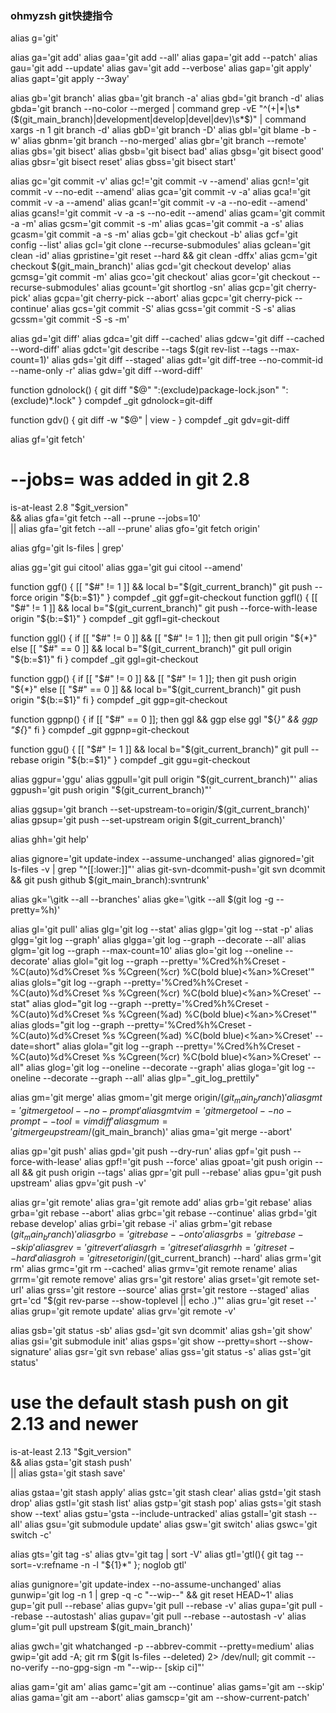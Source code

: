 ### ohmyzsh git快捷指令
alias g='git'

alias ga='git add'
alias gaa='git add --all'
alias gapa='git add --patch'
alias gau='git add --update'
alias gav='git add --verbose'
alias gap='git apply'
alias gapt='git apply --3way'

alias gb='git branch'
alias gba='git branch -a'
alias gbd='git branch -d'
alias gbda='git branch --no-color --merged | command grep -vE "^(\+|\*|\s*($(git_main_branch)|development|develop|devel|dev)\s*$)" | command xargs -n 1 git branch -d'
alias gbD='git branch -D'
alias gbl='git blame -b -w'
alias gbnm='git branch --no-merged'
alias gbr='git branch --remote'
alias gbs='git bisect'
alias gbsb='git bisect bad'
alias gbsg='git bisect good'
alias gbsr='git bisect reset'
alias gbss='git bisect start'

alias gc='git commit -v'
alias gc!='git commit -v --amend'
alias gcn!='git commit -v --no-edit --amend'
alias gca='git commit -v -a'
alias gca!='git commit -v -a --amend'
alias gcan!='git commit -v -a --no-edit --amend'
alias gcans!='git commit -v -a -s --no-edit --amend'
alias gcam='git commit -a -m'
alias gcsm='git commit -s -m'
alias gcas='git commit -a -s'
alias gcasm='git commit -a -s -m'
alias gcb='git checkout -b'
alias gcf='git config --list'
alias gcl='git clone --recurse-submodules'
alias gclean='git clean -id'
alias gpristine='git reset --hard && git clean -dffx'
alias gcm='git checkout $(git_main_branch)'
alias gcd='git checkout develop'
alias gcmsg='git commit -m'
alias gco='git checkout'
alias gcor='git checkout --recurse-submodules'
alias gcount='git shortlog -sn'
alias gcp='git cherry-pick'
alias gcpa='git cherry-pick --abort'
alias gcpc='git cherry-pick --continue'
alias gcs='git commit -S'
alias gcss='git commit -S -s'
alias gcssm='git commit -S -s -m'

alias gd='git diff'
alias gdca='git diff --cached'
alias gdcw='git diff --cached --word-diff'
alias gdct='git describe --tags $(git rev-list --tags --max-count=1)'
alias gds='git diff --staged'
alias gdt='git diff-tree --no-commit-id --name-only -r'
alias gdw='git diff --word-diff'

function gdnolock() {
  git diff "$@" ":(exclude)package-lock.json" ":(exclude)*.lock"
}
compdef _git gdnolock=git-diff

function gdv() { git diff -w "$@" | view - }
compdef _git gdv=git-diff

alias gf='git fetch'
# --jobs=<n> was added in git 2.8
is-at-least 2.8 "$git_version" \
  && alias gfa='git fetch --all --prune --jobs=10' \
  || alias gfa='git fetch --all --prune'
alias gfo='git fetch origin'

alias gfg='git ls-files | grep'

alias gg='git gui citool'
alias gga='git gui citool --amend'

function ggf() {
  [[ "$#" != 1 ]] && local b="$(git_current_branch)"
  git push --force origin "${b:=$1}"
}
compdef _git ggf=git-checkout
function ggfl() {
  [[ "$#" != 1 ]] && local b="$(git_current_branch)"
  git push --force-with-lease origin "${b:=$1}"
}
compdef _git ggfl=git-checkout

function ggl() {
  if [[ "$#" != 0 ]] && [[ "$#" != 1 ]]; then
    git pull origin "${*}"
  else
    [[ "$#" == 0 ]] && local b="$(git_current_branch)"
    git pull origin "${b:=$1}"
  fi
}
compdef _git ggl=git-checkout

function ggp() {
  if [[ "$#" != 0 ]] && [[ "$#" != 1 ]]; then
    git push origin "${*}"
  else
    [[ "$#" == 0 ]] && local b="$(git_current_branch)"
    git push origin "${b:=$1}"
  fi
}
compdef _git ggp=git-checkout

function ggpnp() {
  if [[ "$#" == 0 ]]; then
    ggl && ggp
  else
    ggl "${*}" && ggp "${*}"
  fi
}
compdef _git ggpnp=git-checkout

function ggu() {
  [[ "$#" != 1 ]] && local b="$(git_current_branch)"
  git pull --rebase origin "${b:=$1}"
}
compdef _git ggu=git-checkout

alias ggpur='ggu'
alias ggpull='git pull origin "$(git_current_branch)"'
alias ggpush='git push origin "$(git_current_branch)"'

alias ggsup='git branch --set-upstream-to=origin/$(git_current_branch)'
alias gpsup='git push --set-upstream origin $(git_current_branch)'

alias ghh='git help'

alias gignore='git update-index --assume-unchanged'
alias gignored='git ls-files -v | grep "^[[:lower:]]"'
alias git-svn-dcommit-push='git svn dcommit && git push github $(git_main_branch):svntrunk'

alias gk='\gitk --all --branches'
alias gke='\gitk --all $(git log -g --pretty=%h)'

alias gl='git pull'
alias glg='git log --stat'
alias glgp='git log --stat -p'
alias glgg='git log --graph'
alias glgga='git log --graph --decorate --all'
alias glgm='git log --graph --max-count=10'
alias glo='git log --oneline --decorate'
alias glol="git log --graph --pretty='%Cred%h%Creset -%C(auto)%d%Creset %s %Cgreen(%cr) %C(bold blue)<%an>%Creset'"
alias glols="git log --graph --pretty='%Cred%h%Creset -%C(auto)%d%Creset %s %Cgreen(%cr) %C(bold blue)<%an>%Creset' --stat"
alias glod="git log --graph --pretty='%Cred%h%Creset -%C(auto)%d%Creset %s %Cgreen(%ad) %C(bold blue)<%an>%Creset'"
alias glods="git log --graph --pretty='%Cred%h%Creset -%C(auto)%d%Creset %s %Cgreen(%ad) %C(bold blue)<%an>%Creset' --date=short"
alias glola="git log --graph --pretty='%Cred%h%Creset -%C(auto)%d%Creset %s %Cgreen(%cr) %C(bold blue)<%an>%Creset' --all"
alias glog='git log --oneline --decorate --graph'
alias gloga='git log --oneline --decorate --graph --all'
alias glp="_git_log_prettily"

alias gm='git merge'
alias gmom='git merge origin/$(git_main_branch)'
alias gmt='git mergetool --no-prompt'
alias gmtvim='git mergetool --no-prompt --tool=vimdiff'
alias gmum='git merge upstream/$(git_main_branch)'
alias gma='git merge --abort'

alias gp='git push'
alias gpd='git push --dry-run'
alias gpf='git push --force-with-lease'
alias gpf!='git push --force'
alias gpoat='git push origin --all && git push origin --tags'
alias gpr='git pull --rebase'
alias gpu='git push upstream'
alias gpv='git push -v'

alias gr='git remote'
alias gra='git remote add'
alias grb='git rebase'
alias grba='git rebase --abort'
alias grbc='git rebase --continue'
alias grbd='git rebase develop'
alias grbi='git rebase -i'
alias grbm='git rebase $(git_main_branch)'
alias grbo='git rebase --onto'
alias grbs='git rebase --skip'
alias grev='git revert'
alias grh='git reset'
alias grhh='git reset --hard'
alias groh='git reset origin/$(git_current_branch) --hard'
alias grm='git rm'
alias grmc='git rm --cached'
alias grmv='git remote rename'
alias grrm='git remote remove'
alias grs='git restore'
alias grset='git remote set-url'
alias grss='git restore --source'
alias grst='git restore --staged'
alias grt='cd "$(git rev-parse --show-toplevel || echo .)"'
alias gru='git reset --'
alias grup='git remote update'
alias grv='git remote -v'

alias gsb='git status -sb'
alias gsd='git svn dcommit'
alias gsh='git show'
alias gsi='git submodule init'
alias gsps='git show --pretty=short --show-signature'
alias gsr='git svn rebase'
alias gss='git status -s'
alias gst='git status'

# use the default stash push on git 2.13 and newer
is-at-least 2.13 "$git_version" \
  && alias gsta='git stash push' \
  || alias gsta='git stash save'

alias gstaa='git stash apply'
alias gstc='git stash clear'
alias gstd='git stash drop'
alias gstl='git stash list'
alias gstp='git stash pop'
alias gsts='git stash show --text'
alias gstu='gsta --include-untracked'
alias gstall='git stash --all'
alias gsu='git submodule update'
alias gsw='git switch'
alias gswc='git switch -c'

alias gts='git tag -s'
alias gtv='git tag | sort -V'
alias gtl='gtl(){ git tag --sort=-v:refname -n -l "${1}*" }; noglob gtl'

alias gunignore='git update-index --no-assume-unchanged'
alias gunwip='git log -n 1 | grep -q -c "\-\-wip\-\-" && git reset HEAD~1'
alias gup='git pull --rebase'
alias gupv='git pull --rebase -v'
alias gupa='git pull --rebase --autostash'
alias gupav='git pull --rebase --autostash -v'
alias glum='git pull upstream $(git_main_branch)'

alias gwch='git whatchanged -p --abbrev-commit --pretty=medium'
alias gwip='git add -A; git rm $(git ls-files --deleted) 2> /dev/null; git commit --no-verify --no-gpg-sign -m "--wip-- [skip ci]"'

alias gam='git am'
alias gamc='git am --continue'
alias gams='git am --skip'
alias gama='git am --abort'
alias gamscp='git am --show-current-patch'